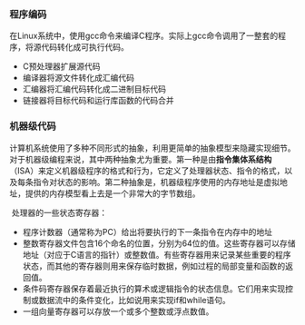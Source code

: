 ### 程序编码
​	在Linux系统中，使用gcc命令来编译C程序。实际上gcc命令调用了一整套的程序，将源代码转化成可执行代码。
- C预处理器扩展源代码
- 编译器将源文件转化成汇编代码
- 汇编器将汇编代码转化成二进制目标代码
- 链接器将目标代码和运行库函数的代码合并

### 机器级代码
​	计算机系统使用了多种不同形式的抽象，利用更简单的抽象模型来隐藏实现细节。对于机器级编程来说，其中两种抽象尤为重要。第一种是由**指令集体系结构**（ISA）来定义机器级程序的格式和行为，它定义了处理器状态、指令的格式，以及每条指令对状态的影响。第二种抽象是，机器级程序使用的内存地址是虚拟地址，提供的内存模型看上去是一个非常大的字节数组。

​	处理器的一些状态寄存器：

- 程序计数器（通常称为PC）给出将要执行的下一条指令在内存中的地址
- 整数寄存器文件包含16个命名的位置，分别为64位的值。这些寄存器可以存储地址（对应于C语言的指针）或整数值。有些寄存器用来记录某些重要的程序状态，而其他的寄存器则用来保存临时数据，例如过程的局部变量和函数的返回值。
- 条件码寄存器保存着最近执行的算术或逻辑指令的状态信息。它们用来实现控制或数据流中的条件变化，比如说用来实现if和while语句。
- 一组向量寄存器可以存放一个或多个整数或浮点数值。